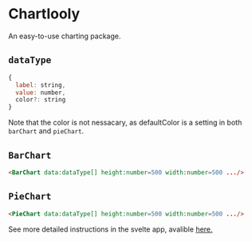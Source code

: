 # Chartlooly
An easy-to-use charting package.

## `dataType`
```js
{
  label: string,
  value: number,
  color?: string
}
```
Note that the color is not nessacary, as defaultColor is a setting in both `barChart` and `pieChart`.
## `BarChart`
```html
<BarChart data:dataType[] height:number=500 width:number=500 .../>
```
## `PieChart`
```html
<PieChart data:dataType[] height:number=500 width:number=500 .../>
```
See more detailed instructions in the svelte app, avalible [here.](https://chartlooly.vercel.app)
